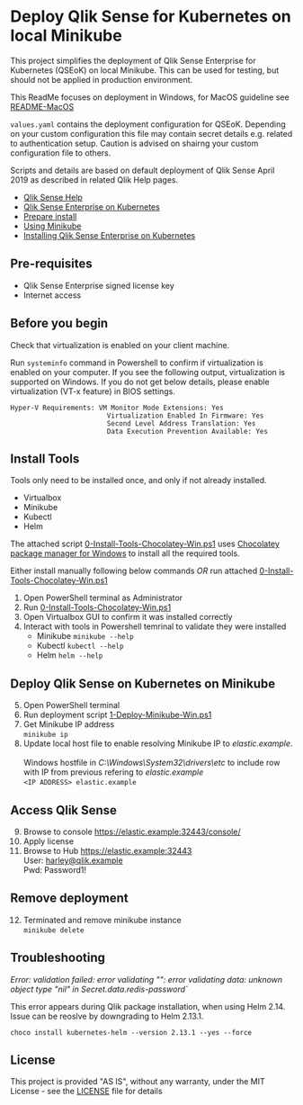 # Deploy Qlik Sense for Kubernetes on local Minikube

This project simplifies the deployment of Qlik Sense Enterprise for Kubernetes (QSEoK) on local Minikube. This can be used for testing, but should not be applied in production environment. 

This ReadMe focuses on deployment in Windows, for MacOS guideline see [README-MacOS](README-MacOS.md)

`values.yaml` contains the deployment configuration for QSEoK. Depending on your custom configuration this file may contain secret details e.g. related to authentication setup. Caution is advised on shairng your custom configuration file to others. 

Scripts and details are based on default deployment of Qlik Sense April 2019 as described in related Qlik Help pages.

* [Qlik Sense Help](https://help.qlik.com/en-US/sense/Content/Sense_Helpsites/Home.htm)
* [Qlik Sense Enterprise on Kubernetes](https://help.qlik.com/en-US/sense/Subsystems/PlanningQlikSenseDeployments/Content/Sense_Deployment/Deploying-Qlik-Sense-multi-cloud-Efe.htm)
* [Prepare install](https://help.qlik.com/en-US/sense/Subsystems/PlanningQlikSenseDeployments/Content/Sense_Deployment/Preparing-Qlik-Sense-multi-cloud-Efe.htm)
* [Using Minikube](https://help.qlik.com/en-US/sense/Subsystems/PlanningQlikSenseDeployments/Content/Sense_Deployment/using-minikube-qseok.htm)
* [Installing Qlik Sense Enterprise on Kubernetes](https://help.qlik.com/en-US/sense/Subsystems/PlanningQlikSenseDeployments/Content/Sense_Deployment/Installing-Qlik-Sense-multi-cloud-Efe.htm)

## Pre-requisites

- Qlik Sense Enterprise signed license key
- Internet access

## Before you begin 

Check that virtualization is enabled on your client machine. 

Run `systeminfo` command in Powershell to confirm if virtualization is enabled on your computer. 
If you see the following output, virtualization is supported on Windows.
If you do not get below details, please enable virtualization (VT-x feature) in BIOS settings. 
```
Hyper-V Requirements: VM Monitor Mode Extensions: Yes
                        Virtualization Enabled In Firmware: Yes
                        Second Level Address Translation: Yes
                        Data Execution Prevention Available: Yes
```                          

## Install Tools

Tools only need to be installed once, and only if not already installed. 
* Virtualbox
* Minikube
* Kubectl
* Helm

The attached script [0-Install-Tools-Chocolatey-Win.ps1](0-Install-Tools-Chocolatey-Win.ps1) uses [Chocolatey package manager for Windows](https://chocolatey.org/) to install all the required tools. 

Either install manually following below commands _OR_ run attached [0-Install-Tools-Chocolatey-Win.ps1](0-Install-Tools-Chocolatey-Win.ps1)
        
1. Open PowerShell terminal as Administrator 
1. Run [0-Install-Tools-Chocolatey-Win.ps1](0-Install-Tools-Chocolatey-Win.ps1)
1. Open Virtualbox GUI to confirm it was installed correctly 
1. Interact with tools in Powershell temrinal to validate they were installed
    - Minikube `minikube --help`
    - Kubectl `kubectl --help`
    - Helm `helm --help`

## Deploy Qlik Sense on Kubernetes on Minikube

5. Open PowerShell terminal
1. Run deployment script [1-Deploy-Minikube-Win.ps1](1-Deploy-Minikube-Win.ps1)
1. Get Minikube IP address 
<br/>`minikube ip`
1. Update local host file to enable resolving Minikube IP to *elastic.example*.  
<br/>Windows hostfile in *C:\Windows\System32\drivers\etc* to include row with IP from previous refering to *elastic.example*  <br /> `<IP ADDRESS> elastic.example` 

## Access Qlik Sense

9. Browse to console https://elastic.example:32443/console/
1. Apply license
1. Browse to Hub https://elastic.example:32443
    <br/>User: harley@qlik.example
    <br/>Pwd: Password1!

## Remove deployment

12. Terminated and remove minikube instance <br /> `minikube delete`

## Troubleshooting

*Error: validation failed: error validating "": error validating data: unknown object type "nil" in Secret.data.redis-password`*

This error appears during Qlik package installation, when using Helm 2.14. Issue can be reoslve by downgrading to Helm 2.13.1. <br />

`choco install kubernetes-helm --version 2.13.1 --yes --force`

## License

This project is provided "AS IS", without any warranty, under the MIT License - see the [LICENSE](LICENSE) file for details

